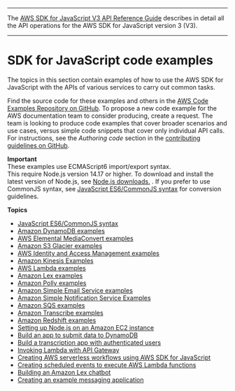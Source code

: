 --------

 The [AWS SDK for JavaScript V3 API Reference Guide](https://docs.aws.amazon.com/AWSJavaScriptSDK/v3/latest/index.html) describes in detail all the API operations for the AWS SDK for JavaScript version 3 \(V3\)\. 

--------

# SDK for JavaScript code examples<a name="sdk-code-samples"></a>

The topics in this section contain examples of how to use the AWS SDK for JavaScript with the APIs of various services to carry out common tasks\.

Find the source code for these examples and others in the [AWS Code Examples Repository on GitHub](https://github.com/awsdocs/aws-doc-sdk-examples)\. To propose a new code example for the AWS documentation team to consider producing, create a request\. The team is looking to produce code examples that cover broader scenarios and use cases, versus simple code snippets that cover only individual API calls\. For instructions, see the *Authoring code* section in the [contributing guidelines on GitHub](https://github.com/awsdocs/aws-doc-sdk-examples/blob/main/CONTRIBUTING.md)\.

**Important**  
These examples use ECMAScript6 import/export syntax\.   
This require Node\.js version 14\.17 or higher\. To download and install the latest version of Node\.js, see [Node\.js downloads\.](https://nodejs.org/en/download) \.
If you prefer to use CommonJS syntax, see [JavaScript ES6/CommonJS syntax](sdk-example-javascript-syntax.md) for conversion guidelines\.

**Topics**
+ [JavaScript ES6/CommonJS syntax](sdk-example-javascript-syntax.md)
+ [Amazon DynamoDB examples](dynamodb-examples.md)
+ [AWS Elemental MediaConvert examples](emc-examples.md)
+ [Amazon S3 Glacier examples](glacier-examples.md)
+ [AWS Identity and Access Management examples](iam-examples.md)
+ [Amazon Kinesis Examples](kinesis-examples.md)
+ [AWS Lambda examples](lambda-examples.md)
+ [Amazon Lex examples](lex-examples.md)
+ [Amazon Polly examples](polly-examples.md)
+ [Amazon Simple Email Service examples](ses-examples.md)
+ [Amazon Simple Notification Service Examples](sns-examples.md)
+ [Amazon SQS examples](sqs-examples.md)
+ [Amazon Transcribe examples](Transcribe-examples.md)
+ [Amazon Redshift examples](redshift-examples.md)
+ [Setting up Node\.js on an Amazon EC2 instance](setting-up-node-on-ec2-instance.md)
+ [Build an app to submit data to DynamoDB](cross-service-example-submitting-data.md)
+ [Build a transcription app with authenticated users](transcribe-app.md)
+ [Invoking Lambda with API Gateway](api-gateway-invoking-lambda-example.md)
+ [Creating AWS serverless workflows using AWS SDK for JavaScript](serverless-step-functions-example.md)
+ [Creating scheduled events to execute AWS Lambda functions](scheduled-events-invoking-lambda-example.md)
+ [Building an Amazon Lex chatbot](lex-bot-example.md)
+ [Creating an example messaging application](messaging-app.md)